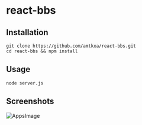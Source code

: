 # react-bbs

## Installation

    git clone https://github.com/amtkxa/react-bbs.git
    cd react-bbs && npm install

## Usage

    node server.js

## Screenshots
![AppsImage](https://user-images.githubusercontent.com/32428472/35763006-de9d2202-08e5-11e8-823c-ee10537b5786.png)
